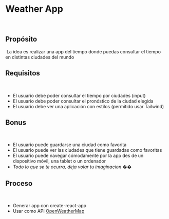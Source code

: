 # Weather App

​

## Propósito

​
La idea es realizar una app del tiempo donde puedas consultar el tiempo en distintas ciudades del mundo
​

## Requisitos

​

- El usuario debe poder consultar el tiempo por ciudades (input)
  ​
- El usuario debe poder consultar el pronóstico de la ciudad elegida
  ​
- El usuario debe ver una aplicación con estilos (permitido usar Tailwind)
  ​

## Bonus

​

- El usuario puede guardarse una ciudad como favorita
  ​
- El usuario puede ver las ciudades que tiene guardadas como favoritas
  ​
- El usuario puede navegar cómodamente por la app des de un dispositivo móvil, una tablet o un ordenador
  ​
- _Todo lo que se te ocurra, deja volar tu imaginacion ��_
  ​

## Proceso

​

- Generar app con create-react-app
  ​
- Usar como API [OpenWeatherMap](https://openweathermap.org/api)
  ​



